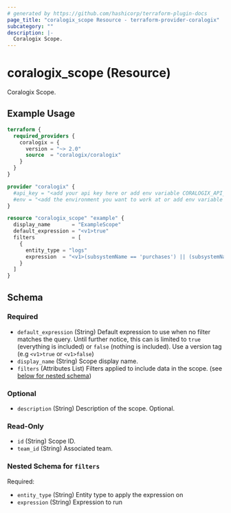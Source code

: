 ```yaml
---
# generated by https://github.com/hashicorp/terraform-plugin-docs
page_title: "coralogix_scope Resource - terraform-provider-coralogix"
subcategory: ""
description: |-
  Coralogix Scope.
---
```


# coralogix_scope (Resource)

Coralogix Scope.

## Example Usage

```terraform
terraform {
  required_providers {
    coralogix = {
      version = "~> 2.0"
      source  = "coralogix/coralogix"
    }
  }
}

provider "coralogix" {
  #api_key = "<add your api key here or add env variable CORALOGIX_API_KEY>"
  #env = "<add the environment you want to work at or add env variable CORALOGIX_ENV>"
}

resource "coralogix_scope" "example" {
  display_name       = "ExampleScope"
  default_expression = "<v1>true"
  filters            = [
    {
      entity_type = "logs"
      expression  = "<v1>(subsystemName == 'purchases') || (subsystemName == 'signups')"
    }
  ]
}
```

<!-- schema generated by tfplugindocs -->
## Schema

### Required

- `default_expression` (String) Default expression to use when no filter matches the query. Until further notice, this can is limited to `true` (everything is included) or `false` (nothing is included). Use a version tag (e.g `<v1>true` or `<v1>false`)
- `display_name` (String) Scope display name.
- `filters` (Attributes List) Filters applied to include data in the scope. (see [below for nested schema](#nestedatt--filters))

### Optional

- `description` (String) Description of the scope. Optional.

### Read-Only

- `id` (String) Scope ID.
- `team_id` (String) Associated team.

<a id="nestedatt--filters"></a>
### Nested Schema for `filters`

Required:

- `entity_type` (String) Entity type to apply the expression on
- `expression` (String) Expression to run
